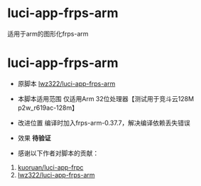 # luci-app-frps-arm
适用于arm的图形化frps-arm

# luci-app-frps-arm
- 原脚本 [lwz322/luci-app-frps-arm](https://github.com/lwz322/luci-app-frps-arm)

- 本脚本适用范围
仅适用Arm 32位处理器【测试用于竞斗云128M p2w_r619ac-128m】

- 改进位置
编译时加入frps-arm-0.37.7，解决编译依赖丢失错误

- 效果
**待验证**

- 感谢以下作者对脚本的贡献：
1. [kuoruan/luci-app-frpc](https://github.com/kuoruan/luci-app-frpc)
1. [lwz322/luci-app-frps-arm](https://github.com/lwz322/luci-app-frps-arm)
